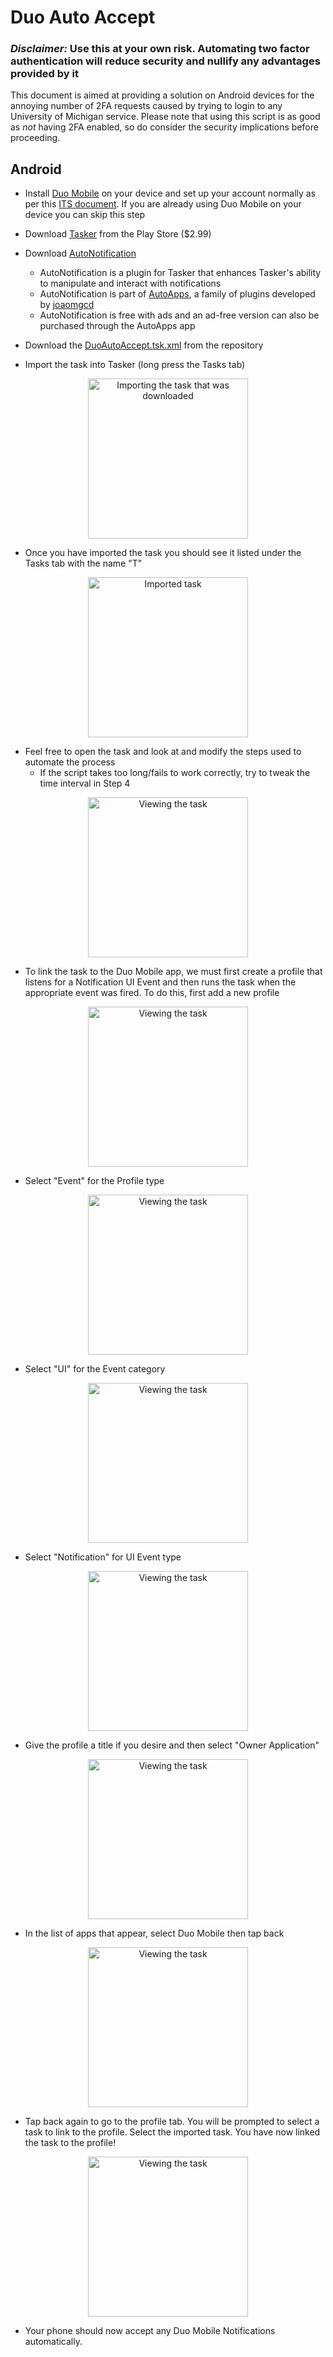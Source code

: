# Duo Auto Accept
### *Disclaimer:*  Use this at your own risk. Automating two factor authentication will reduce security and nullify any advantages provided by it

This document is aimed at providing a solution on Android devices for the annoying number of 2FA requests caused by trying to login to any University of Michigan service. Please note that using this script is as good as *not* having 2FA enabled, so do consider the security implications before proceeding. 

## Android
* Install [Duo Mobile](https://play.google.com/store/apps/details?id=com.duosecurity.duomobile&hl=en_US) on your device and set up your account normally as per this [ITS document](https://documentation.its.umich.edu/2fa/enroll-smartphone-or-tablet-duo). If you are already using Duo Mobile on your device you can skip this step

* Download [Tasker](https://play.google.com/store/apps/details?id=net.dinglisch.android.taskerm&hl=en_US) from the Play Store ($2.99)

* Download [AutoNotification](https://play.google.com/store/apps/details?id=com.joaomgcd.autonotification&hl=en_US)
    * AutoNotification is a plugin for Tasker that enhances Tasker's ability to manipulate and interact with notifications
    * AutoNotification is part of [AutoApps](https://play.google.com/store/apps/details?id=com.joaomgcd.autoappshub&hl=en_US), a family of plugins developed by [joaomgcd](https://joaoapps.com/)
    * AutoNotification is free with ads and an ad-free version can also be purchased through the AutoApps app 

* Download the [DuoAutoAccept.tsk.xml](https://raw.githubusercontent.com/adishy/AutomateDuo/master/DuoAutoAccept.tsk.xml) from the repository

* Import the task into Tasker (long press the Tasks tab)

<p align="center">
  <img src="https://raw.githubusercontent.com/adishy/AutomateDuo/master/screenshots/1_ImportTask.jpg" width="256" title="Importing the task that was downloaded">
</p>

* Once you have imported the task you should see it listed under the Tasks tab with the name "T"

<p align="center">
  <img src="https://raw.githubusercontent.com/adishy/AutomateDuo/master/screenshots/2_ImportedTask.jpeg" width="256" title="Imported task">
</p>

* Feel free to open the task and look at and modify the steps used to automate the process
    * If the script takes too long/fails to work correctly, try to tweak the time interval in Step 4
<p align="center">
  <img src="https://raw.githubusercontent.com/adishy/AutomateDuo/master/screenshots/3_ViewTask.jpeg" width="256" title="Viewing the task">
</p>

* To link the task to the Duo Mobile app, we must first create a profile that listens for a Notification UI Event and then runs the task when the appropriate event was fired. To do this, first add a new profile

 <p align="center">
  <img src="https://raw.githubusercontent.com/adishy/AutomateDuo/master/screenshots/4_AddProfile.jpg" width="256" title="Viewing the task">
</p>

* Select "Event" for the Profile type

 <p align="center">
  <img src="https://raw.githubusercontent.com/adishy/AutomateDuo/master/screenshots/5_AddProfileSelectEvent.jpeg" width="256" title="Viewing the task">
</p>

* Select "UI" for the Event category

 <p align="center">
  <img src="https://raw.githubusercontent.com/adishy/AutomateDuo/master/screenshots/6_AddProfileSelectEventCategory.jpg" width="256" title="Viewing the task">
</p>

* Select "Notification" for UI Event type

 <p align="center">
  <img src="https://raw.githubusercontent.com/adishy/AutomateDuo/master/screenshots/7_AddEventSelectUIEvent.jpeg" width="256" title="Viewing the task">
</p>

* Give the profile a title if you desire and then select "Owner Application"

 <p align="center">
  <img src="https://raw.githubusercontent.com/adishy/AutomateDuo/master/screenshots/8_AddProfileEditUIEventSettings.jpeg" width="256" title="Viewing the task">
</p>

* In the list of apps that appear, select Duo Mobile then tap back

 <p align="center">
  <img src="https://raw.githubusercontent.com/adishy/AutomateDuo/master/screenshots/9_AddProfileSelectUIEventApp.jpeg" width="256" title="Viewing the task">
</p>

* Tap back again to go to the profile tab. You will be prompted to select a task to link to the profile. Select the imported task. You have now linked the task to the profile!

 <p align="center">
  <img src="https://raw.githubusercontent.com/adishy/AutomateDuo/master/screenshots/10_LinkTaskToAppProfile.jpeg" width="256" title="Viewing the task">
</p>

* Your phone should now accept any Duo Mobile Notifications automatically.